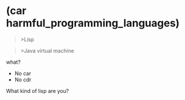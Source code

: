 # (car harmful\_programming\_languages)
>\>Lisp 

>\>Java virtual machine

what?

* No car
* No cdr

What kind of lisp are you?
